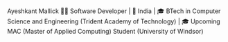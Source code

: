 Ayeshkant Mallick
👨‍💻 Software Developer | 📍 India | 🎓 BTech in Computer Science and Engineering (Trident Academy of Technology) | 🎓 Upcoming MAC (Master of Applied Computing) Student (University of Windsor)
<!--
**Ayush-1201/Ayush-1201** is a ✨ _special_ ✨ repository because its `README.md` (this file) appears on your GitHub profile.

I am a dedicated software developer with expertise in software development, cybersecurity, and AI. With a BTech in Computer Science and Engineering and an upcoming Master of Applied Computing, I specialize in creating innovative solutions and leveraging cutting-edge technologies.

Projects:
Nutrimeter: Developed a diet recommendation app using Android Studio, Firebase, and Python, offering personalized diet plans based on user data.
Zwigato: Built an online food delivery website with HTML, CSS, JavaScript, Node.js, Express.js, and MySQL, focusing on a seamless user experience and robust backend.
Sign Recognition Model: Created an AI-driven sign language recognition system using TensorFlow, Keras, and OpenCV to assist individuals with hearing and visual impairments.
Skills:
Languages: Python, JavaScript, Java/Kotlin, SQL
Technologies: Node.js, Express.js, Firebase, TensorFlow, Keras, OpenCV
Frontend: HTML, CSS, XML
Database: MySQL, Firebase
Tools: Git, Jupyter Notebooks




